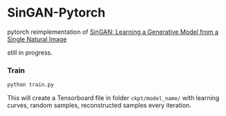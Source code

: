 # SinGAN-Pytorch

pytorch reimplementation of [SinGAN: Learning a Generative Model from a Single Natural Image
](https://arxiv.org/abs/1905.01164)

still in progress.

### Train
```bash
python train.py
```

This will create a Tensorboard file in folder `ckpt/model_name/`
with learning curves, random samples, reconstructed samples every iteration.
